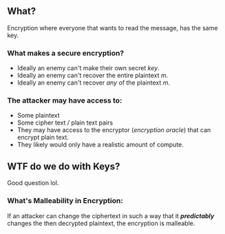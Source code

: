 ## What?
Encryption where everyone that wants to read the message, has the same key. 

### What makes a secure encryption?
- Ideally an enemy can't make their own secret *key*.
- Ideally an enemy can't recover the entire plaintext *m*.
- Ideally an enemy can't recover *any* of the plaintext *m*.

### The attacker may have access to:
- Some plaintext
- Some cipher text / plain text pairs
- They may have access to the encryptor (*encryption oracle*) that can encrypt plain text. 
- They likely would only have a realistic amount of compute.


## WTF do we do with Keys?
Good question lol. 

### What's Malleability in Encryption:
If an attacker can change the ciphertext in such a way that it ***predictably*** changes the then decrypted plaintext, the encryption is malleable. 